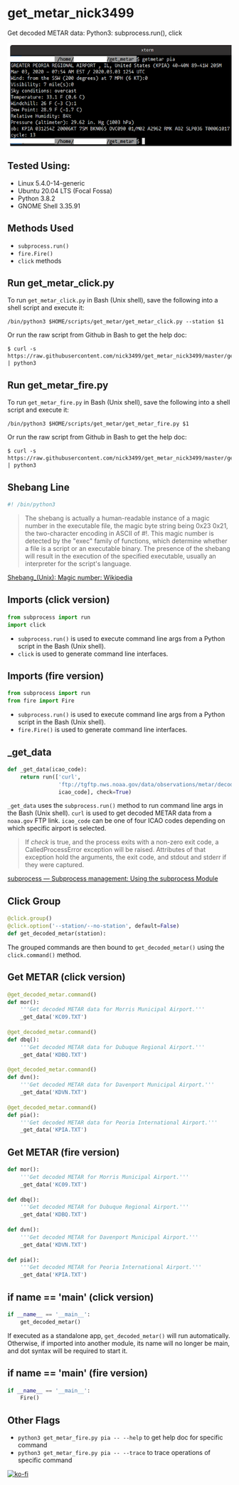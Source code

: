# get_metar_nick3499

Get decoded METAR data: Python3: subprocess.run(), click

![screen capture](screen_capture.png)

## Tested Using:

- Linux 5.4.0-14-generic
- Ubuntu 20.04 LTS (Focal Fossa)
- Python 3.8.2
- GNOME Shell 3.35.91

## Methods Used

- `subprocess.run()`
- `fire.Fire()`
- `click` methods

## Run get_metar_click.py

To run `get_metar_click.py` in Bash (Unix shell), save the following into a shell script and execute it:


```shell
/bin/python3 $HOME/scripts/get_metar/get_metar_click.py --station $1
```

Or run the raw script from Github in Bash to get the help doc:

```shell
$ curl -s https://raw.githubusercontent.com/nick3499/get_metar_nick3499/master/get_metar_click.py | python3
```

## Run get_metar_fire.py

To run `get_metar_fire.py` in Bash (Unix shell), save the following into a shell script and execute it:

```shell
/bin/python3 $HOME/scripts/get_metar/get_metar_fire.py $1
```

Or run the raw script from Github in Bash to get the help doc:

```shell
$ curl -s https://raw.githubusercontent.com/nick3499/get_metar_nick3499/master/get_metar_fire.py | python3
```

## Shebang Line

```python
#! /bin/python3
```

>The shebang is actually a human-readable instance of a magic number in the executable file, the magic byte string being 0x23 0x21, the two-character encoding in ASCII of #!. This magic number is detected by the "exec" family of functions, which determine whether a file is a script or an executable binary. The presence of the shebang will result in the execution of the specified executable, usually an interpreter for the script's language.

[Shebang_(Unix): Magic number: Wikipedia](https://en.wikipedia.org/wiki/Shebang_(Unix)#Magic_number)

## Imports (click version)

```python
from subprocess import run
import click
```

- `subprocess.run()` is used to execute command line args from a Python script in the Bash (Unix shell).
- `click` is used to generate command line interfaces.

## Imports (fire version)

```python
from subprocess import run
from fire import Fire
```

- `subprocess.run()` is used to execute command line args from a Python script in the Bash (Unix shell).
- `fire.Fire()` is used to generate command line interfaces.

## _get_data

```python
def _get_data(icao_code):
    return run(['curl',
                'ftp://tgftp.nws.noaa.gov/data/observations/metar/decoded/' +
                icao_code], check=True)
```

`_get_data` uses the `subprocess.run()` method to run command line args in the Bash (Unix shell). `curl` is used to get decoded METAR data from a `noaa.gov` FTP link. `icao_code` can be one of four ICAO codes depending on which specific airport is selected.

>If _check_ is true, and the process exits with a non-zero exit code, a CalledProcessError exception will be raised. Attributes of that exception hold the arguments, the exit code, and stdout and stderr if they were captured.

[subprocess — Subprocess management: Using the subprocess Module](https://docs.python.org/3/library/subprocess.html#using-the-subprocess-module)

## Click Group

```python
@click.group()
@click.option('--station/--no-station', default=False)
def get_decoded_metar(station):
```

The grouped commands are then bound to `get_decoded_metar()` using the `click.command()` method.

## Get METAR (click version)

```python
@get_decoded_metar.command()
def mor():
    '''Get decoded METAR data for Morris Municipal Airport.'''
    _get_data('KC09.TXT')

@get_decoded_metar.command()
def dbq():
    '''Get decoded METAR data for Dubuque Regional Airport.'''
    _get_data('KDBQ.TXT')

@get_decoded_metar.command()
def dvn():
    '''Get decoded METAR data for Davenport Municipal Airport.'''
    _get_data('KDVN.TXT')

@get_decoded_metar.command()
def pia():
    '''Get decoded METAR data for Peoria International Airport.'''
    _get_data('KPIA.TXT')
```

## Get METAR (fire version)

```python
def mor():
    '''Get decoded METAR for Morris Municipal Airport.'''
    _get_data('KC09.TXT')

def dbq():
    '''Get decoded METAR for Dubuque Regional Airport.'''
    _get_data('KDBQ.TXT')

def dvn():
    '''Get decoded METAR for Davenport Municipal Airport.'''
    _get_data('KDVN.TXT')

def pia():
    '''Get decoded METAR for Peoria International Airport.'''
    _get_data('KPIA.TXT')
```

## if __name__ == '__main__' (click version)

```python
if __name__ == '__main__':
    get_decoded_metar()
```

If executed as a standalone app, `get_decoded_metar()` will run automatically. Otherwise, if imported into another module, its name will no longer be main, and dot syntax will be required to start it.

## if __name__ == '__main__' (fire version)

```python
if __name__ == '__main__':
    Fire()
```

## Other Flags

- `python3 get_metar_fire.py pia -- --help` to get help doc for specific command
- `python3 get_metar_fire.py pia -- --trace` to trace operations of specific command

[![ko-fi](https://www.ko-fi.com/img/githubbutton_sm.svg)](https://ko-fi.com/R6R72LISM)
